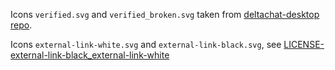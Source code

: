 Icons `verified.svg` and `verified_broken.svg` taken from [deltachat-desktop repo](https://github.com/deltachat/deltachat-desktop/tree/master/images).

Icons `external-link-white.svg` and `external-link-black.svg`, see [LICENSE-external-link-black_external-link-white](LICENSE-external-link-black_external-link-white)
